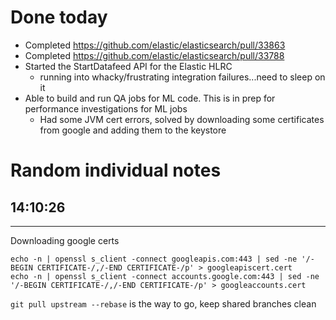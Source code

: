 # Done today

* Completed https://github.com/elastic/elasticsearch/pull/33863
* Completed https://github.com/elastic/elasticsearch/pull/33788
* Started the StartDatafeed API for the Elastic HLRC 
   * running into whacky/frustrating integration failures...need to sleep on it
* Able to build and run QA jobs for ML code. This is in prep for performance investigations for ML jobs
   * Had some JVM cert errors, solved by downloading some certificates from google and adding them to the keystore



# Random individual notes
## 14:10:26
---------------------


Downloading google certs
```
echo -n | openssl s_client -connect googleapis.com:443 | sed -ne '/-BEGIN CERTIFICATE-/,/-END CERTIFICATE-/p' > googleapiscert.cert
echo -n | openssl s_client -connect accounts.google.com:443 | sed -ne '/-BEGIN CERTIFICATE-/,/-END CERTIFICATE-/p' > googleaccounts.cert
```

`git pull upstream --rebase` is the way to go, keep shared branches clean
